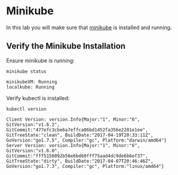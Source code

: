 # Minikube

In this lab you will make sure that [minikube](https://github.com/kubernetes/minikube) is installed and running.

## Verify the Minikube Installation

Ensure minikube is running:

```
minikube status
```

```
minikubeVM: Running
localkube: Running
```

Verify kubectl is installed:

```
kubectl version
```

```
Client Version: version.Info{Major:"1", Minor:"6", GitVersion:"v1.6.2", GitCommit:"477efc3cbe6a7effca06bd1452fa356e2201e1ee", GitTreeState:"clean", BuildDate:"2017-04-19T20:33:11Z", GoVersion:"go1.7.5", Compiler:"gc", Platform:"darwin/amd64"}
Server Version: version.Info{Major:"1", Minor:"6", GitVersion:"v1.6.0", GitCommit:"fff5156092b56e6bd60fff75aad4dc9de6b6ef37", GitTreeState:"dirty", BuildDate:"2017-04-07T20:46:46Z", GoVersion:"go1.7.3", Compiler:"gc", Platform:"linux/amd64"}
```


